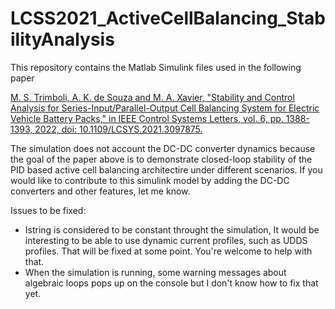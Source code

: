 # LCSS2021_ActiveCellBalancing_StabilityAnalysis

This repository contains the Matlab Simulink files used in the following paper 

<a href="https://ieeexplore.ieee.org/document/9488286">M. S. Trimboli, A. K. de Souza and M. A. Xavier, "Stability and Control Analysis for Series-Input/Parallel-Output Cell Balancing System for Electric Vehicle Battery Packs," in IEEE Control Systems Letters, vol. 6, pp. 1388-1393, 2022, doi: 10.1109/LCSYS.2021.3097875.</a>

The simulation does not account the DC-DC converter dynamics because the goal of the paper above is to demonstrate closed-loop stability of the PID based active cell balancing architectire under different scenarios. If you would like to contribute to this simulink model by adding the DC-DC converters and other features, let me know.

Issues to be fixed:
- Istring is considered to be constant throught the simulation, It would be interesting to be able to use dynamic current profiles, such as UDDS profiles. That will be fixed at some point. You're welcome to help with that. 
- When the simulation is running, some warning messages about algebraic loops pops up on the console but I don't know how to fix that yet. 
